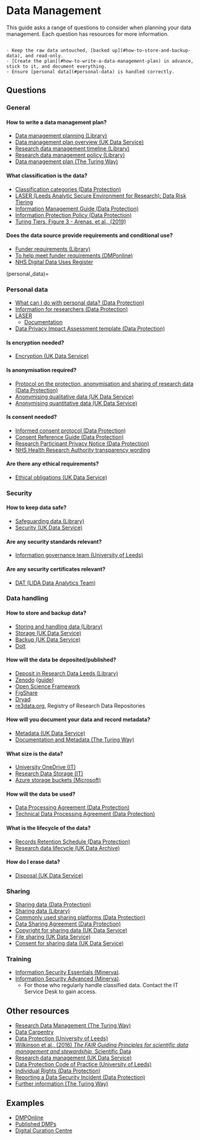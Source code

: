 # Data Management

This guide asks a range of questions to consider when planning your data management. Each question has resources for more information.

```{admonition} Checklist

- Keep the raw data untouched, [backed up](#how-to-store-and-backup-data), and read-only.
- [Create the plan](#how-to-write-a-data-management-plan) in advance, stick to it, and document everything.
- Ensure [personal data](#personal-data) is handled correctly.

```

## Questions

### General

#### How to write a data management plan?

- [Data management planning (Library)](https://library.leeds.ac.uk/info/14062/research_data_management/62/data_management_planning)
- [Data management plan overview (UK Data Service)](https://ukdataservice.ac.uk/learning-hub/research-data-management/plan-to-share/data-management-planning-overview/)
- [Research data management timeline (Library)](https://library.leeds.ac.uk/info/14062/research_data_management/143/research_data_management_timeline)
- [Research data management policy (Library)](https://library.leeds.ac.uk/info/14062/research_data_management/68/research_data_management_policy)
- [Data management plan (The Turing Way)](https://the-turing-way.netlify.app/reproducible-research/rdm/rdm-dmp.html)

#### What classification is the data?

- [Classification categories (Data Protection)](https://dataprotection.leeds.ac.uk/managing-electronic-data/#classifying-data)
- [LASER (Leeds Analytic Secure Environment for Research): Data Risk Tiering](https://lida-data-analytics-team.github.io/laserdocs/docs/laser_info/tiering.html)
- [Information Management Guide (Data Protection)](https://dataprotection.leeds.ac.uk/wp-content/uploads/sites/48/2019/05/Information-Management-Guide.pdf)
- [Information Protection Policy (Data Protection)](https://it.leeds.ac.uk/it?id=kb_article&sys_id=6038bfbc0fae728089d7f55be1050e9d)
- [Turing Tiers, Figure 3 - Arenas, et al., (2019)](https://arxiv.org/pdf/1908.08737.pdf)

#### Does the data source provide requirements and conditional use?

- [Funder requirements (Library)](https://library.leeds.ac.uk/info/14062/research_data_management/69/funder_requirements)
- [To help meet funder requirements (DMPonline)](https://dmponline.dcc.ac.uk/)
- [NHS Digital Data Uses Register](https://digital.nhs.uk/services/data-access-request-service-dars/data-uses-register)

(personal_data)=

### Personal data

- [What can I do with personal data? (Data Protection)](https://dataprotection.leeds.ac.uk/data-protection-and-personal-data/)
- [Information for researchers (Data Protection)](https://dataprotection.leeds.ac.uk/information-for-researchers/)
- [LASER](https://lida.leeds.ac.uk/about-lida/integrated-research-campus/)
  - [Documentation](https://lida-data-analytics-team.github.io/laserdocs/)
- [Data Privacy Impact Assessment template (Data Protection)](https://dataprotection.leeds.ac.uk/wp-content/uploads/sites/48/2019/06/Data-Protection-Impact-Assessment-Template-2.docx)

#### Is encryption needed?

- [Encryption (UK Data Service)](https://ukdataservice.ac.uk/learning-hub/research-data-management/store-your-data/encryption/)

#### Is anonymisation required?

- [Protocol on the protection, anonymisation and sharing of research data (Data Protection)](https://dataprotection.leeds.ac.uk/protocol-on-the-protection-anonymisation-and-sharing-of-research-data/)
- [Anonymising qualitative data (UK Data Service)](https://ukdataservice.ac.uk/learning-hub/research-data-management/anonymisation/anonymising-quantitative-data/)
- [Anonymising quantitative data (UK Data Service)](https://ukdataservice.ac.uk/learning-hub/research-data-management/anonymisation/anonymising-qualitative-data/)

#### Is consent needed?

- [Informed consent protocol (Data Protection)](https://dataprotection.leeds.ac.uk/informed-consent-protocol/)
- [Consent Reference Guide (Data Protection)](https://dataprotection.leeds.ac.uk/wp-content/uploads/sites/48/2020/03/Consent-Reference-Guide-v1.0-002-RRM.pdf)
- [Research Participant Privacy Notice (Data Protection)](https://dataprotection.leeds.ac.uk/research-participant-privacy-notice/)
- [NHS Health Research Authority transparency wording](https://dataprotection.leeds.ac.uk/wp-content/uploads/sites/48/2020/08/My_data_and_research.pdf)

#### Are there any ethical requirements?

- [Ethical obligations (UK Data Service)](https://ukdataservice.ac.uk/learning-hub/research-data-management/ethical-issues/ethical-obligations/)

### Security

#### How to keep data safe?

- [Safeguarding data (Library)](https://library.leeds.ac.uk/info/14062/research_data_management/63/safeguarding_data)
- [Security (UK Data Service)](https://ukdataservice.ac.uk/learning-hub/research-data-management/store-your-data/security/)

#### Are any security standards relevant?

- [Information governance team (University of Leeds)](https://www.leeds.ac.uk/secretariat/)

#### Are any security certificates relevant?

- [DAT (LIDA Data Analytics Team)](https://lida.leeds.ac.uk/data-analytics-team/)

### Data handling

#### How to store and backup data?

- [Storing and handling data (Library)](https://library.leeds.ac.uk/info/14062/research_data_management/65/storing_and_handling_data)
- [Storage (UK Data Service)](https://ukdataservice.ac.uk/learning-hub/research-data-management/store-your-data/storage/)
- [Backup (UK Data Service)](https://ukdataservice.ac.uk/learning-hub/research-data-management/store-your-data/backup/)
- [Dolt](https://github.com/dolthub/dolt)

#### How will the data be deposited/published?

- [Deposit in Research Data Leeds (Library)](https://library.leeds.ac.uk/info/14062/research_data_management/67/deposit_in_research_data_leeds)
- [Zenodo](https://zenodo.org/) ([guide](https://docs.github.com/en/repositories/archiving-a-github-repository/referencing-and-citing-content))
- [Open Science Framework](https://osf.io/)
- [FigShare](https://figshare.com/)
- [Dryad](https://datadryad.org/stash)
- [re3data.org](https://www.re3data.org/), Registry of Research Data Repositories

#### How will you document your data and record metadata?

- [Metadata (UK Data Service)](https://ukdataservice.ac.uk/learning-hub/research-data-management/document-your-data/metadata/)
- [Documentation and Metadata (The Turing Way)](https://the-turing-way.netlify.app/reproducible-research/rdm/rdm-metadata.html)

#### What size is the data?

- [University OneDrive (IT)](https://it.leeds.ac.uk/it?id=kb_article&sysparm_article=KB0012306)
- [Research Data Storage (IT)](https://it.leeds.ac.uk/it?id=kb_article&sysparm_article=KB0013189)
- [Azure storage buckets (Microsoft)](https://docs.microsoft.com/en-us/azure/storage/common/storage-introduction)

#### How will the data be used?

- [Data Processing Agreement (Data Protection)](https://dataprotection.leeds.ac.uk/wp-content/uploads/sites/48/2021/01/DATA-PROCESSING-AGREEMENT.docx)
- [Technical Data Processing Agreement (Data Protection)](https://dataprotection.leeds.ac.uk/wp-content/uploads/sites/48/2018/11/DPA_template_technical_controls-1.docx)

#### What is the lifecycle of the data?

- [Records Retention Schedule (Data Protection)](https://dataprotection.leeds.ac.uk/wp-content/uploads/sites/48/2020/12/The-University-of-Leeds-records-retention-schedule-v2.6-1.pdf)
- [Research data lifecycle (UK Data Archive)](https://ukdataservice.ac.uk/learning-hub/research-data-management/)

#### How do I erase data?

- [Disposal (UK Data Service)](https://ukdataservice.ac.uk/learning-hub/research-data-management/store-your-data/disposal/)

### Sharing

- [Sharing data (Data Protection)](https://dataprotection.leeds.ac.uk/managing-electronic-data/#sharing-data)
- [Sharing data (Library)](https://library.leeds.ac.uk/info/14062/research_data_management/66/sharing_data)
- [Commonly used sharing platforms (Data Protection)](https://dataprotection.leeds.ac.uk/wp-content/uploads/sites/48/2019/05/Commonly-used-sharing-platforms.pdf)
- [Data Sharing Agreement (Data Protection)](https://dataprotection.leeds.ac.uk/wp-content/uploads/sites/48/2021/01/DS_Agreement_template_GDPR_compliant-UPDATED-3.docx)
- [Copyright for sharing data (UK Data Service)](https://ukdataservice.ac.uk/learning-hub/research-data-management/rights-in-data/sharing/)
- [File sharing (UK Data Service)](https://ukdataservice.ac.uk/learning-hub/research-data-management/collaborative-research/file-sharing/)
- [Consent for sharing data (UK Data Service)](https://ukdataservice.ac.uk/learning-hub/research-data-management/ethical-issues/consent-for-data-sharing/)

### Training

- [Information Security Essentials (Minerva)](https://minerva.leeds.ac.uk/ultra/organizations/_432953_1/cl/outline).  
- [Information Security Advanced (Minerva)](https://minerva.leeds.ac.uk/ultra/organizations/_460079_1/cl/outline).  
  - For those who regularly handle classified data. Contact the IT Service Desk to gain access.

## Other resources

- [Research Data Management (The Turing Way)](https://the-turing-way.netlify.app/reproducible-research/rdm.html)
- [Data Carpentry](https://datacarpentry.org/)
- [Data Protection (University of Leeds)](https://dataprotection.leeds.ac.uk/)
- [Wilkinson et al., (2016) *The FAIR Guiding Principles for scientific data management and stewardship*, Scientific Data](https://www.nature.com/articles/sdata201618)
- [Research data management (UK Data Service)](https://ukdataservice.ac.uk/learning-hub/research-data-management/)
- [Data Protection Code of Practice (University of Leeds)](https://dataprotection.leeds.ac.uk/data-protection-code-of-practice/)
- [Individual Rights (Data Protection)](https://dataprotection.leeds.ac.uk/individual-rights/)
- [Reporting a Data Security Incident (Data Protection)](https://dataprotection.leeds.ac.uk/reporting-a-data-security-incident/)
- [Further information (The Turing Way)](https://the-turing-way.netlify.app/reproducible-research/rdm/rdm-dmp.html#further-reading-recommendations)

## Examples

- [DMPOnline](https://dmponline.dcc.ac.uk/public_plans)
- [Published DMPs](https://riojournal.com/browse_journal_articles.php?section_type%5B%5D=231)
- [Digital Curation Centre](https://www.dcc.ac.uk/resources/data-management-plans/guidance-examples)